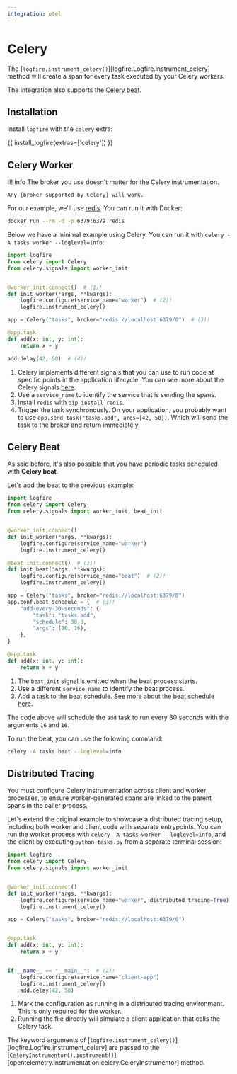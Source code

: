 ```yaml
---
integration: otel
---
```


# Celery

The [`logfire.instrument_celery()`][logfire.Logfire.instrument_celery] method will create a span for every task
executed by your Celery workers.

The integration also supports the [Celery beat](https://docs.celeryq.dev/en/latest/userguide/periodic-tasks.html).

## Installation

Install `logfire` with the `celery` extra:

{{ install_logfire(extras=['celery']) }}

## Celery Worker

!!! info
    The broker you use doesn't matter for the Celery instrumentation.

    Any [broker supported by Celery] will work.

For our example, we'll use [redis](https://redis.io/). You can run it with Docker:

```bash
docker run --rm -d -p 6379:6379 redis
```

Below we have a minimal example using Celery. You can run it with `celery -A tasks worker --loglevel=info`:

```py title="tasks.py"
import logfire
from celery import Celery
from celery.signals import worker_init


@worker_init.connect()  # (1)!
def init_worker(*args, **kwargs):
    logfire.configure(service_name="worker")  # (2)!
    logfire.instrument_celery()

app = Celery("tasks", broker="redis://localhost:6379/0")  # (3)!

@app.task
def add(x: int, y: int):
    return x + y

add.delay(42, 50)  # (4)!
```

1. Celery implements different signals that you can use to run code at specific points in the application lifecycle.
   You can see more about the Celery signals [here](https://docs.celeryq.dev/en/latest/userguide/signals.html).
2. Use a `service_name` to identify the service that is sending the spans.
3. Install `redis` with `pip install redis`.
4. Trigger the task synchronously. On your application, you probably want to use `app.send_task("tasks.add", args=[42, 50])`.
   Which will send the task to the broker and return immediately.

## Celery Beat

As said before, it's also possible that you have periodic tasks scheduled with **Celery beat**.

Let's add the beat to the previous example:

```py title="tasks.py" hl_lines="11-14 17-23"
import logfire
from celery import Celery
from celery.signals import worker_init, beat_init


@worker_init.connect()
def init_worker(*args, **kwargs):
    logfire.configure(service_name="worker")
    logfire.instrument_celery()

@beat_init.connect()  # (1)!
def init_beat(*args, **kwargs):
    logfire.configure(service_name="beat")  # (2)!
    logfire.instrument_celery()

app = Celery("tasks", broker="redis://localhost:6379/0")
app.conf.beat_schedule = {  # (3)!
    "add-every-30-seconds": {
        "task": "tasks.add",
        "schedule": 30.0,
        "args": (16, 16),
    },
}

@app.task
def add(x: int, y: int):
    return x + y
```

1. The `beat_init` signal is emitted when the beat process starts.
2. Use a different `service_name` to identify the beat process.
3. Add a task to the beat schedule.
   See more about the beat schedule [here](https://docs.celeryq.dev/en/latest/userguide/periodic-tasks.html#entries).

The code above will schedule the `add` task to run every 30 seconds with the arguments `16` and `16`.

To run the beat, you can use the following command:

```bash
celery -A tasks beat --loglevel=info
```

## Distributed Tracing

You must configure Celery instrumentation across client and worker processes, to ensure worker-generated spans are linked to the parent spans in the caller process.

Let's extend the original example to showcase a distributed tracing setup, including both worker and client code with separate entrypoints. You can run the worker process with `celery -A tasks worker --loglevel=info`, and the client by executing `python tasks.py` from a separate terminal session:

```py title="tasks.py" hl_lines="6-11 19-22"
import logfire
from celery import Celery
from celery.signals import worker_init


@worker_init.connect()
def init_worker(*args, **kwargs):
    logfire.configure(service_name="worker", distributed_tracing=True)  # (1)!
    logfire.instrument_celery()

app = Celery("tasks", broker="redis://localhost:6379/0")


@app.task
def add(x: int, y: int):
    return x + y


if __name__ == "__main__":  # (2)!
    logfire.configure(service_name="client-app")
    logfire.instrument_celery()
    add.delay(42, 50)
```

1. Mark the configuration as running in a distributed tracing environment. This is only required for the worker.
2. Running the file directly will simulate a client application that calls the Celery task.

The keyword arguments of [`logfire.instrument_celery()`][logfire.Logfire.instrument_celery] are passed to the
[`CeleryInstrumentor().instrument()`][opentelemetry.instrumentation.celery.CeleryInstrumentor] method.

[celery]: https://docs.celeryq.dev/en/stable/
[opentelemetry-celery]: https://opentelemetry-python-contrib.readthedocs.io/en/latest/instrumentation/celery/celery.html
[rabbitmq-image]: https://hub.docker.com/_/rabbitmq
[broker supported by Celery]: https://docs.celeryq.dev/en/stable/getting-started/backends-and-brokers/index.html
